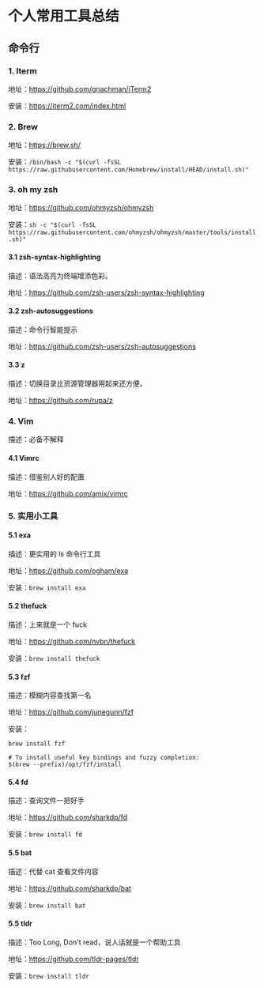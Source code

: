 # 个人常用工具总结






## 命令行

### 1. Iterm

地址：https://github.com/gnachman/iTerm2

安装：https://iterm2.com/index.html

### 2. Brew

地址：https://brew.sh/

安装：`/bin/bash -c "$(curl -fsSL https://raw.githubusercontent.com/Homebrew/install/HEAD/install.sh)"`

### 3. oh my zsh

地址：https://github.com/ohmyzsh/ohmyzsh

安装：`sh -c "$(curl -fsSL https://raw.githubusercontent.com/ohmyzsh/ohmyzsh/master/tools/install.sh)"`

#### 3.1 zsh-syntax-highlighting

描述：语法高亮为终端增添色彩。

地址：https://github.com/zsh-users/zsh-syntax-highlighting

#### 3.2 zsh-autosuggestions

描述：命令行智能提示

地址：https://github.com/zsh-users/zsh-autosuggestions

#### 3.3 z

描述：切换目录比资源管理器用起来还方便。

地址：https://github.com/rupa/z

### 4. Vim

描述：必备不解释

#### 4.1 Vimrc

描述：借鉴别人好的配置

地址：https://github.com/amix/vimrc

### 5. 实用小工具

#### 5.1 exa

描述：更实用的 ls 命令行工具

地址：https://github.com/ogham/exa

安装：`brew install exa`

#### 5.2 thefuck

描述：上来就是一个 fuck

地址：https://github.com/nvbn/thefuck

安装：`brew install thefuck`

#### 5.3 fzf

描述：模糊内容查找第一名

地址：https://github.com/junegunn/fzf

安装：

```
brew install fzf

# To install useful key bindings and fuzzy completion:
$(brew --prefix)/opt/fzf/install
```

#### 5.4 fd

描述：查询文件一把好手

地址：https://github.com/sharkdp/fd

安装：`brew install fd`

#### 5.5 bat

描述：代替 cat 查看文件内容

地址：https://github.com/sharkdp/bat

安装：`brew install bat`

#### 5.5 tldr

描述：Too Long, Don't read，说人话就是一个帮助工具

地址：https://github.com/tldr-pages/tldr

安装：`brew install tldr`

